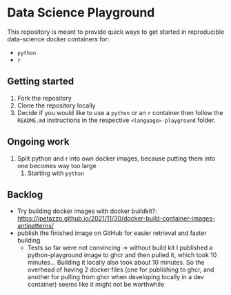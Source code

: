 <!-- markdownlint-disable MD029 -->

# Data Science Playground

This repository is meant to provide quick ways to get started in reproducible data-science docker containers for:

- `python`
- `r`

## Getting started

1. Fork the repository
2. Clone the repository locally
3. Decide if you would like to use a `python` or an `r` container then follow the `README.md` instructions in the respective `<language>-playground` folder.

## Ongoing work

1. Split python and r into own docker images, because putting them into one becomes way too large
   1. Starting with `python`

## Backlog

- Try building docker images with docker buildkit?: <https://jpetazzo.github.io/2021/11/30/docker-build-container-images-antipatterns/>
- publish the finished image on GitHub for easier retrieval and faster building
  - Tests so far were not convincing -> without build kit I published a python-playground image to ghcr and then pulled it, which took 10 minutes... Building it locally also took about 10 minutes. So the overhead of having 2 docker files (one for publishing to ghcr, and another for pulling from ghcr when developing locally in a dev container) seems like it might not be worthwhile
